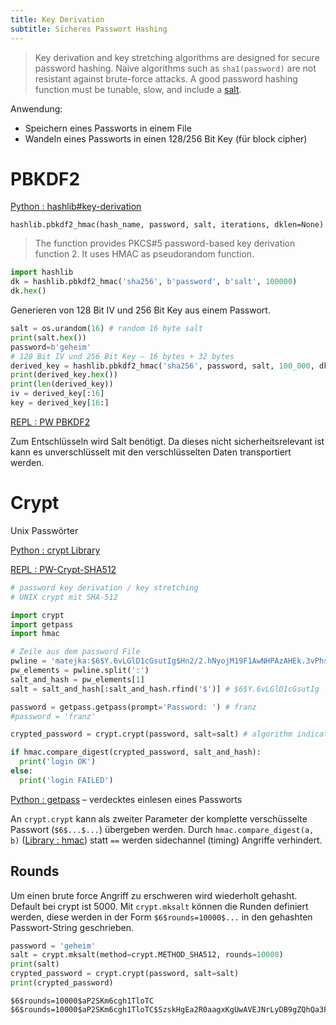 ```yaml
---
title: Key Derivation
subtitle: Sicheres Passwort Hashing
---
```




> Key derivation and key stretching algorithms are designed for secure password hashing. Naive algorithms such as `sha1(password)` are not resistant against brute-force attacks. A good password hashing function must be tunable, slow, and include a [salt](https://en.wikipedia.org/wiki/Salt_(cryptography)).

Anwendung:

- Speichern eines Passworts in einem File
- Wandeln eines Passworts in einen 128/256 Bit Key (für block cipher)



# PBKDF2

[Python : hashlib#key-derivation](https://docs.python.org/3/library/hashlib.html#key-derivation)

`hashlib.pbkdf2_hmac(hash_name, password, salt, iterations, dklen=None)`

> The function provides PKCS#5 password-based key derivation function 2. It uses HMAC as pseudorandom function.

```python
import hashlib
dk = hashlib.pbkdf2_hmac('sha256', b'password', b'salt', 100000)
dk.hex()
```

Generieren von 128 Bit IV und 256 Bit Key aus einem Passwort.

```python
salt = os.urandom(16) # random 16 byte salt
print(salt.hex())
password=b'geheim'
# 128 Bit IV und 256 Bit Key – 16 bytes + 32 bytes
derived_key = hashlib.pbkdf2_hmac('sha256', password, salt, 100_000, dklen=16+32)
print(derived_key.hex())
print(len(derived_key))
iv = derived_key[:16]
key = derived_key[16:]
```

[REPL : PW PBKDF2](https://replit.com/@htlmatejka/PW-PBKDF2)

Zum Entschlüsseln wird Salt benötigt. Da dieses nicht sicherheitsrelevant ist kann es unverschlüsselt mit den verschlüsselten Daten transportiert werden.



# Crypt

Unix Passwörter

[Python : crypt Library](https://docs.python.org/3/library/crypt.html)

[REPL : PW-Crypt-SHA512](https://replit.com/@htlmatejka/PW-Crypt-SHA512)

```python
# password key derivation / key stretching
# UNIX crypt mit SHA-512

import crypt
import getpass
import hmac

# Zeile aus dem password File
pwline = 'matejka:$6$Y.6vLGlD1cGsutIg$Hn2/2.hNyojM19F1AwNHPAzAHEk.3vPhsOqWOGyds5hieGvedb45DCxV5aqZ194w12zhaet1rhWJyCx/mzePk.:1000:1000:Franz MATEJKA,,,:/home/matejka:/bin/bash'
pw_elements = pwline.split(':')
salt_and_hash = pw_elements[1]
salt = salt_and_hash[:salt_and_hash.rfind('$')] # $6$Y.6vLGlD1cGsutIg

password = getpass.getpass(prompt='Password: ') # franz
#password = 'franz'

crypted_password = crypt.crypt(password, salt=salt) # algorithm indicated by $digit$

if hmac.compare_digest(crypted_password, salt_and_hash):
  print('login OK')
else:
  print('login FAILED')


```

[Python : getpass](https://docs.python.org/3/library/getpass.html) – verdecktes einlesen eines Passworts

An `crypt.crypt` kann als zweiter Parameter der komplette verschüsselte Passwort (`$6$...$...`) übergeben werden. Durch `hmac.compare_digest(a, b)` ([Library : hmac](https://docs.python.org/3/library/hmac.html)) statt `==` werden sidechannel (timing) Angriffe verhindert.

## Rounds

Um einen brute force Angriff zu erschweren wird wiederholt gehasht. Default bei crypt ist 5000. Mit `crypt.mksalt` können die Runden definiert werden, diese werden in der Form `$6$rounds=10000$...` in den gehashten Passwort-String geschrieben.

```python
password = 'geheim'
salt = crypt.mksalt(method=crypt.METHOD_SHA512, rounds=10000)
print(salt)
crypted_password = crypt.crypt(password, salt=salt)
print(crypted_password)
```

```
$6$rounds=10000$aP2SKm6cgh1TloTC
$6$rounds=10000$aP2SKm6cgh1TloTC$SzskHgEa2R0aagxKgUwAVEJNrLyDB9gZQhQa3FZwwKN3jF1xNz.g1xvqImNdQMuQ7WEOM.HYIk1DQo6cRWyAs/
```

